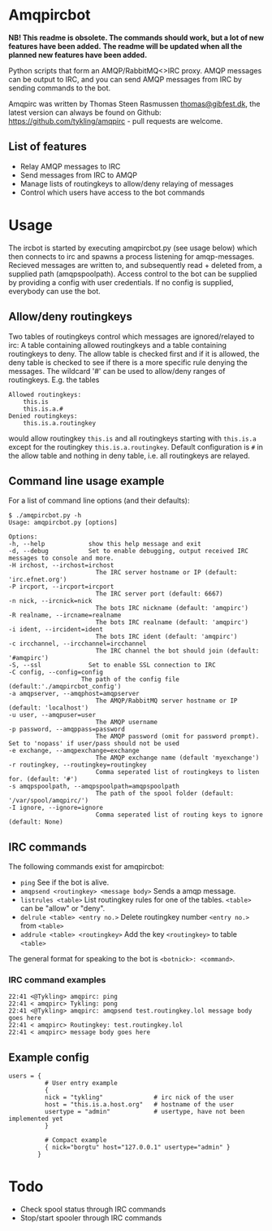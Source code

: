 # Amqpircbot
__NB! This readme is obsolete. The commands should work, but a lot of new features have been added.__
__The readme will be updated when all the planned new features have been added.__

Python scripts that form an AMQP/RabbitMQ<>IRC proxy. AMQP messages can be output to IRC, 
and you can send AMQP messages from IRC by sending commands to the bot.

Amqpirc was written by Thomas Steen Rasmussen <thomas@gibfest.dk>, the latest version
can always be found on Github: https://github.com/tykling/amqpirc - pull requests are welcome.

## List of features
- Relay AMQP messages to IRC
- Send messages from IRC to AMQP
- Manage lists of routingkeys to allow/deny relaying of messages
- Control which users have access to the bot commands

# Usage
The ircbot is started by executing amqpircbot.py (see usage below) which then connects to irc and
spawns a process listening for amqp-messages. Recieved messages are written to, and subsequently 
read + deleted from, a supplied path (amqpspoolpath).
Access control to the bot can be supplied by providing a config with user credentials. If no config
is supplied, everybody can use the bot. 

## Allow/deny routingkeys
Two tables of routingkeys control which messages are ignored/relayed to irc: A table containing allowed
routingkeys and a table containing routingkeys to deny. The allow table is checked first and if it is
allowed, the deny table is checked to see if there is a more specific rule denying the messages. The 
wildcard '#' can be used to allow/deny ranges of routingkeys. E.g. the tables

    Allowed routingkeys:
        this.is
        this.is.a.#
    Denied routingkeys:
        this.is.a.routingkey

would allow routingkey `this.is` and all routingkeys starting with `this.is.a` except for the routingkey
 `this.is.a.routingkey`. Default configuration is `#` in the allow table and nothing in deny table, i.e.
all routingkeys are relayed.

## Command line usage example 
For a list of command line options (and their defaults):

    $ ./amqpircbot.py -h
    Usage: amqpircbot.py [options]
    
    Options:
    -h, --help            show this help message and exit
    -d, --debug           Set to enable debugging, output received IRC messages to console and more.
    -H irchost, --irchost=irchost
                            The IRC server hostname or IP (default: 'irc.efnet.org')
    -P ircport, --ircport=ircport
                            The IRC server port (default: 6667)
    -n nick, --ircnick=nick
                            The bots IRC nickname (default: 'amqpirc')
    -R realname, --ircname=realname
                            The bots IRC realname (default: 'amqpirc')
    -i ident, --ircident=ident
                            The bots IRC ident (default: 'amqpirc')
    -c ircchannel, --ircchannel=ircchannel
                            The IRC channel the bot should join (default: '#amqpirc')
    -S, --ssl             Set to enable SSL connection to IRC
    -C config, --config=config 
                        The path of the config file (default:'./amqpircbot_config')
    -a amqpserver, --amqphost=amqpserver
                            The AMQP/RabbitMQ server hostname or IP (default: 'localhost')
    -u user, --amqpuser=user
                            The AMQP username
    -p password, --amqppass=password
                            The AMQP password (omit for password prompt). Set to 'nopass' if user/pass should not be used
    -e exchange, --amqpexchange=exchange
                            The AMQP exchange name (default 'myexchange')
    -r routingkey, --routingkey=routingkey
                            Comma seperated list of routingkeys to listen for. (default: '#')
    -s amqpspoolpath, --amqpspoolpath=amqpspoolpath
                            The path of the spool folder (default: '/var/spool/amqpirc/')
    -I ignore, --ignore=ignore
                            Comma seperated list of routing keys to ignore (default: None)

## IRC commands
The following commands exist for amqpircbot:
- `ping` See if the bot is alive.
- `amqpsend <routingkey> <message body>` Sends a amqp message.
- `listrules <table>` List routingkey rules for one of the tables. `<table>` can be "allow" or "deny". 
- `delrule <table> <entry no.>` Delete routingkey number `<entry no.>` from `<table>`
- `addrule <table> <routingkey>` Add the key `<routingkey>` to table `<table>`

The general format for speaking to the bot is `<botnick>: <command>`.

### IRC command examples

    22:41 <@Tykling> amqpirc: ping
    22:41 < amqpirc> Tykling: pong
    22:41 <@Tykling> amqpirc: amqpsend test.routingkey.lol message body goes here
    22:41 < amqpirc> Routingkey: test.routingkey.lol
    22:41 < amqpirc> message body goes here

## Example config

    users = { 
              # User entry example
              {
              nick = "tykling"              # irc nick of the user
              host = "this.is.a.host.org"   # hostname of the user
              usertype = "admin"            # usertype, have not been implemented yet
              }                                             
    
              # Compact example
              { nick="borgtu" host="127.0.0.1" usertype="admin" }
            } 

# Todo
- Check spool status through IRC commands
- Stop/start spooler through IRC commands
